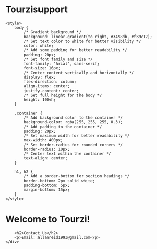 # Tourzisupport
<!DOCTYPE html>
<html lang="en">
<head>
    <meta charset="UTF-8">
    <meta name="viewport" content="width=device-width, initial-scale=1.0">
    <title>App Support</title>

    <style>
        body {
            /* Gradient background */
            background: linear-gradient(to right, #3498db, #f39c12);
            /* Set text color to white for better visibility */
            color: white;
            /* Add some padding for better readability */
            padding: 20px;
            /* Set font family and size */
            font-family: 'Arial', sans-serif;
            font-size: 16px;
            /* Center content vertically and horizontally */
            display: flex;
            flex-direction: column;
            align-items: center;
            justify-content: center;
            /* Set full height for the body */
            height: 100vh;
        }

        .container {
            /* Add background color to the container */
            background-color: rgba(255, 255, 255, 0.3);
            /* Add padding to the container */
            padding: 20px;
            /* Set maximum width for better readability */
            max-width: 400px;
            /* Set border-radius for rounded corners */
            border-radius: 10px;
            /* Center text within the container */
            text-align: center;
        }

        h1, h2 {
            /* Add a border-bottom for section headings */
            border-bottom: 2px solid white;
            padding-bottom: 5px;
            margin-bottom: 15px;
        }
    </style>
</head>
<body>
    <div class="container">
        <h1>Welcome to Tourzi!</h1>
        
        <h2>Contact Us</h2>
        <p>Email: allanreid1993@gmail.com</p>
    </div>
</body>
</html>